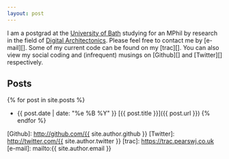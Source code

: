 ```yaml
---
layout: post
---
```


I am a postgrad  at the [University of Bath][1] studying for an MPhil by research in the field of [Digital Architectonics][2].  Please feel free to contact me by [e-mail][].  Some of my current code can be found on my [trac][].  You can also view my social coding and (infrequent) musings on [Github][] and [Twitter][] respectively.


## Posts
{% for post in site.posts %}
* {{ post.date | date: "%e %B %Y" }} [{{ post.title }}]({{ post.url }})
{% endfor %}

[1]: http://bath.ac.uk
[2]: http://people.bath.ac.uk/ps281/teaching/digital_architectonics/
[Github]: http://github.com/{{ site.author.github }}
[Twitter]: http://twitter.com/{{ site.author.twitter }}
[trac]: https://trac.pearswj.co.uk
[e-mail]: mailto:{{ site.author.email }}
